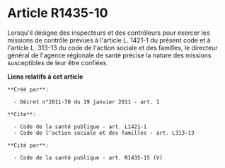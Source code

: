 # Article R1435-10

Lorsqu'il désigne des inspecteurs et des contrôleurs pour exercer les missions de contrôle prévues à l'article L. 1421-1 du
présent code et à l'article L. 313-13 du code de l'action sociale et des familles, le directeur général de l'agence régionale
de santé précise la nature des missions susceptibles de leur être confiées.

**Liens relatifs à cet article**

	**Créé par**:

	  - Décret n°2011-70 du 19 janvier 2011 - art. 1

	**Cite**:

	  - Code de la santé publique - art. L1421-1
	  - Code de l'action sociale et des familles - art. L313-13

	**Cité par**:

	  - Code de la santé publique - art. R1435-15 (V)
